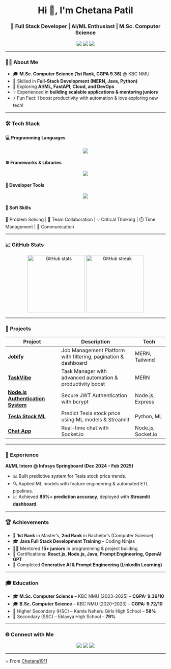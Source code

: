 <!-- Header -->
<h1 align="center">Hi 👋, I'm Chetana Patil</h1>
<h3 align="center">🚀 Full Stack Developer | AI/ML Enthusiast | M.Sc. Computer Science</h3>

<p align="center">
  <a href="mailto:chetana19112002@gmail.com"><img src="https://img.shields.io/badge/Email-D14836?style=flat&logo=gmail&logoColor=white" /></a>
  <a href="https://www.linkedin.com/in/chetana-patil-1a9a8224a/"><img src="https://img.shields.io/badge/LinkedIn-0077B5?style=flat&logo=linkedin&logoColor=white" /></a>
  <a href="https://github.com/Chetana1911"><img src="https://img.shields.io/badge/GitHub-100000?style=flat&logo=github&logoColor=white" /></a>
</p>

---

### 👩‍💻 About Me
- 🎓 **M.Sc. Computer Science (1st Rank, CGPA 9.36)** @ KBC NMU  
- 💼 Skilled in **Full-Stack Development (MERN, Java, Python)**  
- 🌱 Exploring **AI/ML, FastAPI, Cloud, and DevOps**  
- 💡 Experienced in **building scalable applications & mentoring juniors**  
- ⚡ Fun Fact: I boost productivity with automation & love exploring new tech!  

---

### 🛠️ Tech Stack

#### 💻 Programming Languages
<p align="center">
  <img src="https://skillicons.dev/icons?i=java,python,cpp,js,ts,html,css" />
</p>

#### ⚙️ Frameworks & Libraries
<p align="center">
  <img src="https://skillicons.dev/icons?i=react,nextjs,nodejs,express,fastapi,tailwind,mongodb,mysql" />
</p>

#### 🔧 Developer Tools
<p align="center">
  <img src="https://skillicons.dev/icons?i=git,github,postman,docker,aws,vscode,vercel,figma" />
</p>

#### 🌟 Soft Skills
🧠 Problem Solving | 🤝 Team Collaboration | 💡 Critical Thinking | ⏱️ Time Management | 🎤 Communication  

---

### 📈 GitHub Stats
<p align="center">
  <img src="https://github-readme-stats.vercel.app/api?username=Chetana1911&show_icons=true&theme=radical" alt="GitHub stats" height="180"/>
  <img src="https://github-readme-streak-stats.herokuapp.com/?user=Chetana1911&theme=radical" alt="GitHub streak" height="180"/>
</p>

---

### 🚀 Projects

| Project | Description | Tech |
|---------|-------------|------|
| [**Jobify**](https://github.com/Chetana1911/JobTracker) | Job Management Platform with filtering, pagination & dashboard | MERN, Tailwind |
| [**TaskVibe**](https://github.com/Chetana1911/TaskVibe) | Task Manager with advanced automation & productivity boost | MERN |
| [**Node.js Authentication System**](https://github.com/Chetana1911/Nodejs_Authentication_System) | Secure JWT Authentication with bcrypt | Node.js, Express |
| [**Tesla Stock ML**](https://github.com/Chetana1911/Tesla-Stock-ML) | Predict Tesla stock price using ML models & Streamlit | Python, ML |
| [**Chat App**](https://github.com/Chetana1911/Chat-App) | Real-time chat with Socket.io | Node.js, Socket.io |

---

### 💼 Experience
**AI/ML Intern @ Infosys Springboard (Dec 2024 – Feb 2025)**  
- 📊 Built predictive system for Tesla stock price trends.  
- 🔍 Applied ML models with feature engineering & automated ETL pipelines.  
- 📈 Achieved **85%+ prediction accuracy**, deployed with **Streamlit dashboard**.  

---

### 🏆 Achievements
- 🥇 **1st Rank** in Master’s, **2nd Rank** in Bachelor’s (Computer Science)  
- 🎓 **Java Full Stack Development Training** – Coding Ninjas  
- 🧑‍🏫 Mentored **15+ juniors** in programming & project building  
- 📜 Certifications: **React.js, Node.js, Java, Prompt Engineering, OpenAI GPT**  
- 🌟 Completed **Generative AI & Prompt Engineering (LinkedIn Learning)**  

---

### 🎓 Education
- 🎓 **M.Sc. Computer Science** – KBC NMU (2023–2025) – **CGPA: 9.36/10**  
- 🎓 **B.Sc. Computer Science** – KBC NMU (2020–2023) – **CGPA: 9.72/10**  
- 📘 Higher Secondary (HSC) – Kamla Neheru Girls High School – **58%**  
- 📘 Secondary (SSC) – Eklavya High School – **79%**  

---

### 🌐 Connect with Me
<p align="center">
  <a href="mailto:chetana19112002@gmail.com"><img src="https://skillicons.dev/icons?i=gmail" /></a>
  <a href="https://www.linkedin.com/in/chetana-patil-1a9a8224a/"><img src="https://skillicons.dev/icons?i=linkedin" /></a>
  <a href="https://github.com/Chetana1911"><img src="https://skillicons.dev/icons?i=github" /></a>
</p>

---

⭐️ From [Chetana1911](https://github.com/Chetana1911)
